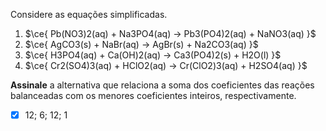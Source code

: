 Considere as equações simplificadas.

1. $\ce{ Pb(NO3)2(aq) + Na3PO4(aq) -> Pb3(PO4)2(aq) + NaNO3(aq) }$
2. $\ce{ AgCO3(s) + NaBr(aq) -> AgBr(s) + Na2CO3(aq) }$
3. $\ce{ H3PO4(aq) + Ca(OH)2(aq) -> Ca3(PO4)2(s) + H2O(l) }$
4. $\ce{ Cr2(SO4)3(aq) + HClO2(aq) -> Cr(ClO2)3(aq) + H2SO4(aq) }$

**Assinale** a alternativa que relaciona a soma dos coeficientes das reações balanceadas com os menores coeficientes inteiros, respectivamente.

- [x] 12; 6; 12; 1
